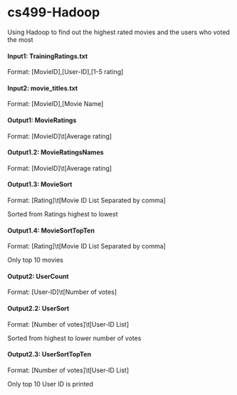 # cs499-Hadoop
Using Hadoop to find out the highest rated movies and the users who voted the most


#### Input1: TrainingRatings.txt
Format: [MovieID],[User-ID],[1-5 rating]

#### Input2: movie_titles.txt
Format: [MovieID],[Movie Name]

#### Output1: MovieRatings
Format: [MovieID]\t[Average rating]

#### Output1.2: MovieRatingsNames
Format: [MovieID]\t[Average rating]

#### Output1.3: MovieSort
Format: [Rating]\t[Movie ID List Separated by comma]

Sorted from Ratings highest to lowest

#### Output1.4: MovieSortTopTen
Format: [Rating]\t[Movie ID List Separated by comma]

Only top 10 movies

#### Output2: UserCount
Format: [User-ID]\t[Number of votes]

#### Output2.2: UserSort
Format: [Number of votes]\t[User-ID List]

Sorted from highest to lower number of votes

#### Output2.3: UserSortTopTen
Format: [Number of votes]\t[User-ID List]

Only top 10 User ID is printed
